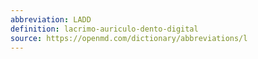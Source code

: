 ```yaml
---
abbreviation: LADD
definition: lacrimo-auriculo-dento-digital
source: https://openmd.com/dictionary/abbreviations/l
---
```

